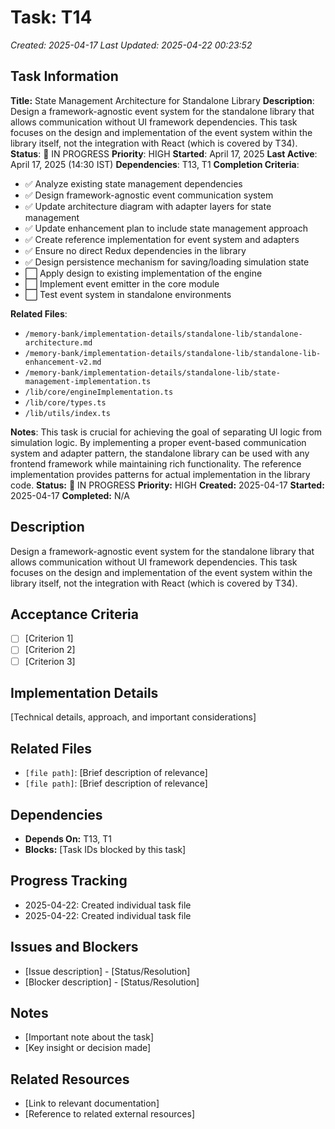 # Task: T14
*Created: 2025-04-17*
*Last Updated: 2025-04-22 00:23:52*

## Task Information
**Title:** State Management Architecture for Standalone Library
**Description**: Design a framework-agnostic event system for the standalone library that allows communication without UI framework dependencies. This task focuses on the design and implementation of the event system within the library itself, not the integration with React (which is covered by T34).
**Status**: 🔄 IN PROGRESS
**Priority**: HIGH
**Started**: April 17, 2025
**Last Active**: April 17, 2025 (14:30 IST)
**Dependencies**: T13, T1
**Completion Criteria**:
- ✅ Analyze existing state management dependencies
- ✅ Design framework-agnostic event communication system
- ✅ Update architecture diagram with adapter layers for state management
- ✅ Update enhancement plan to include state management approach
- ✅ Create reference implementation for event system and adapters
- ✅ Ensure no direct Redux dependencies in the library
- ✅ Design persistence mechanism for saving/loading simulation state
- ⬜ Apply design to existing implementation of the engine
- ⬜ Implement event emitter in the core module
- ⬜ Test event system in standalone environments

**Related Files**:
- `/memory-bank/implementation-details/standalone-lib/standalone-architecture.md`
- `/memory-bank/implementation-details/standalone-lib/standalone-lib-enhancement-v2.md`
- `/memory-bank/implementation-details/standalone-lib/state-management-implementation.ts`
- `/lib/core/engineImplementation.ts`
- `/lib/core/types.ts`
- `/lib/utils/index.ts`

**Notes**:
This task is crucial for achieving the goal of separating UI logic from simulation logic. By implementing a proper event-based communication system and adapter pattern, the standalone library can be used with any frontend framework while maintaining rich functionality. The reference implementation provides patterns for actual implementation in the library code.
**Status:** 🔄 IN PROGRESS
**Priority:** HIGH
**Created:** 2025-04-17
**Started:** 2025-04-17
**Completed:** N/A

## Description
Design a framework-agnostic event system for the standalone library that allows communication without UI framework dependencies. This task focuses on the design and implementation of the event system within the library itself, not the integration with React (which is covered by T34).

## Acceptance Criteria
- [ ] [Criterion 1]
- [ ] [Criterion 2]
- [ ] [Criterion 3]

## Implementation Details
[Technical details, approach, and important considerations]

## Related Files
- `[file path]`: [Brief description of relevance]
- `[file path]`: [Brief description of relevance]

## Dependencies
- **Depends On:** T13, T1
- **Blocks:** [Task IDs blocked by this task]

## Progress Tracking
- 2025-04-22: Created individual task file
- 2025-04-22: Created individual task file

## Issues and Blockers
- [Issue description] - [Status/Resolution]
- [Blocker description] - [Status/Resolution]

## Notes
- [Important note about the task]
- [Key insight or decision made]

## Related Resources
- [Link to relevant documentation]
- [Reference to related external resources]